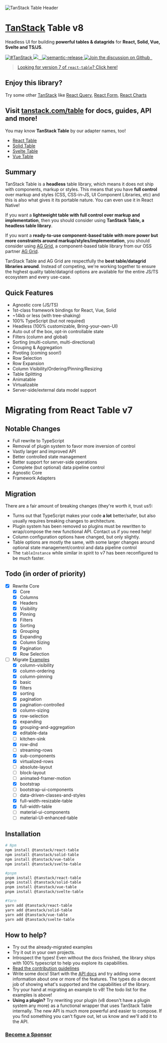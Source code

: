 ![TanStack Table Header](https://github.com/tanstack/table/raw/main/media/repo-header.png)

# [TanStack](https://tanstack.com) Table v8

Headless UI for building **powerful tables & datagrids** for **React, Solid, Vue, Svelte and TS/JS**.

<a href="https://twitter.com/intent/tweet?button_hashtag=TanStack" target="\_parent">
  <img alt="#TanStack" src="https://img.shields.io/twitter/url?color=%2308a0e9&label=%23TanStack&style=social&url=https%3A%2F%2Ftwitter.com%2Fintent%2Ftweet%3Fbutton_hashtag%3DTanStack" />
</a><a href="https://github.com/tanstack/table/actions?table=workflow%3A%22react-table+tests%22">
<img src="https://github.com/tanstack/table/workflows/react-table%20tests/badge.svg" />
</a><a href="https://npmjs.com/package/react-table" target="\_parent">
  <img alt="" src="https://img.shields.io/npm/dm/@tanstack/react-table.svg" />
</a><a href="https://bundlephobia.com/result?p=@tanstack/react-table@latest" target="\_parent">
  <img alt="" src="https://badgen.net/bundlephobia/minzip/@tanstack/react-table@latest" />
</a><a href="#badge">
    <img alt="semantic-release" src="https://img.shields.io/badge/%20%20%F0%9F%93%A6%F0%9F%9A%80-semantic--release-e10079.svg">
  </a><a href="https://github.com/tanstack/table/discussions">
  <img alt="Join the discussion on Github" src="https://img.shields.io/badge/Github%20Discussions%20%26%20Support-Chat%20now!-blue" />
</a><a href="https://github.com/tanstack/table" target="\_parent">
  <img alt="" src="https://img.shields.io/github/stars/tanstack/react-table.svg?style=social&label=Star" />
</a><a href="https://twitter.com/tannerlinsley" target="\_parent">
  <img alt="" src="https://img.shields.io/twitter/follow/tannerlinsley.svg?style=social&label=Follow" />
</a>

> [Looking for version 7 of `react-table`? Click here!](https://github.com/tanstack/table/tree/v7)

## Enjoy this library?

Try some other [TanStack](https://tanstack.com) like [React Query](https://github.com/TanStack/query), [React Form](https://github.com/tannerlinsley/react-form), [React Charts](https://github.com/TanStack/react-charts)

## Visit [tanstack.com/table](https://tanstack.com/table) for docs, guides, API and more!

You may know **TanStack Table** by our adapter names, too!

- [React Table](https://tanstack.com/table/v8/docs/adapters/react-table)
- [Solid Table](https://tanstack.com/table/v8/docs/adapters/solid-table)
- [Svelte Table](https://tanstack.com/table/v8/docs/adapters/svelte-table)
- [Vue Table](https://tanstack.com/table/v8/docs/adapters/vue-table)

## Summary

TanStack Table is a **headless** table library, which means it does not ship with components, markup or styles. This means that you have **full control** over markup and styles (CSS, CSS-in-JS, UI Component Libraries, etc) and this is also what gives it its portable nature. You can even use it in React Native!

If you want a **lightweight table with full control over markup and implementation**, then you should consider using **TanStack Table, a headless table library**.

If you want a **ready-to-use component-based table with more power but more constraints around markup/styles/implementation**, you should consider using [AG Grid](https://ag-grid.com/react-data-grid/?utm_source=reacttable&utm_campaign=githubreacttable), a component-based table library from our OSS partner [AG Grid](https://ag-grid.com).

TanStack Table and AG Grid are respectfully the
**best table/datagrid libraries around**. Instead
of competing, we're working together to ensure the highest
quality table/datagrid options are available for the entire
JS/TS ecosystem and every use-case.

## Quick Features

- Agnostic core (JS/TS)
- 1st-class framework bindings for React, Vue, Solid
- ~14kb or less (with tree-shaking)
- 100% TypeScript (but not required)
- Headless (100% customizable, Bring-your-own-UI)
- Auto out of the box, opt-in controllable state
- Filters (column and global)
- Sorting (multi-column, multi-directional)
- Grouping & Aggregation
- Pivoting (coming soon!)
- Row Selection
- Row Expansion
- Column Visibility/Ordering/Pinning/Resizing
- Table Splitting
- Animatable
- Virtualizable
- Server-side/external data model support

# Migrating from React Table v7

## Notable Changes

- Full rewrite to TypeScript
- Removal of plugin system to favor more inversion of control
- Vastly larger and improved API
- Better controlled state management
- Better support for server-side operations
- Complete (but optional) data pipeline control
- Agnostic Core
- Framework Adapters

## Migration

There are a fair amount of breaking changes (they're worth it, trust us!):

- Turns out that TypeScript makes your code **a lot** better/safer, but also usually requires breaking changes to architecture.
- Plugin system has been removed so plugins must be rewritten to wrap/compose the new functional API. Contact us if you need help!
- Column configuration options have changed, but only slightly.
- Table options are mostly the same, with some larger changes around optional state management/control and data pipeline control
- The `tableInstance` while similar in spirit to v7 has been reconfigured to be much faster.

## Todo (in order of priority)

- [x] Rewrite Core
  - [x] Core
  - [x] Columns
  - [x] Headers
  - [x] Visibility
  - [x] Pinning
  - [x] Filters
  - [x] Sorting
  - [x] Grouping
  - [x] Expanding
  - [x] Column Sizing
  - [x] Pagination
  - [x] Row Selection
- [ ] Migrate [Examples](https://github.com/tanstack/table/tree/main/examples)
  - [x] column-visibility
  - [x] column-ordering
  - [x] column-pinning
  - [x] basic
  - [x] filters
  - [x] sorting
  - [x] pagination
  - [x] pagination-controlled
  - [x] column-sizing
  - [x] row-selection
  - [x] expanding
  - [x] grouping-and-aggregation
  - [x] editable-data
  - [ ] kitchen-sink
  - [x] row-dnd
  - [ ] streaming-rows
  - [x] sub-components
  - [x] virtualized-rows
  - [ ] absolute-layout
  - [ ] block-layout
  - [ ] animated-framer-motion
  - [x] bootstrap
  - [ ] bootstrap-ui-components
  - [ ] data-driven-classes-and-styles
  - [x] full-width-resizable-table
  - [x] full-width-table
  - [ ] material-ui-components
  - [ ] material-UI-enhanced-table

## Installation

```bash
# Npm
npm install @tanstack/react-table
npm install @tanstack/solid-table
npm install @tanstack/vue-table
npm install @tanstack/svelte-table

#pnpm
pnpm install @tanstack/react-table
pnpm install @tanstack/solid-table
pnpm install @tanstack/vue-table
pnpm install @tanstack/svelte-table

#Yarn
yarn add @tanstack/react-table
yarn add @tanstack/solid-table
yarn add @tanstack/vue-table
yarn add @tanstack/svelte-table
```

## How to help?

- Try out the already-migrated examples
- Try it out in your own projects.
- Introspect the types! Even without the docs finished, the library ships with 100% typescript to help you explore its capabilities.
- [Read the contribution guidelines](https://github.com/tanstack/table/tree/main/CONTRIBUTING.md)
- Write some docs! Start with the [API docs](https://github.com/TanStack/react-table/tree/main/docs/api) and try adding some information about one or more of the features. The types do a decent job of showing what's supported and the capabilities of the library.
- Try your hand at migrating an example to v8! The todo list for the examples is above!
- **Using a plugin?** Try rewriting your plugin (v8 doesn't have a plugin system any more) as a functional wrapper that uses TanStack Table internally. The new API is much more powerful and easier to compose. If you find something you can't figure out, let us know and we'll add it to the API.

### [Become a Sponsor](https://github.com/sponsors/tannerlinsley/)

<!-- USE THE FORCE, LUKE -->

